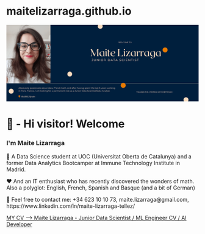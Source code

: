 # maitelizarraga.github.io

![Maite Lizarraga - Junior Data Scientist](img/banner.png)

<h1>👋 - Hi visitor! Welcome</h1>
<h3>I'm Maite Lizarraga</h3>
<p>🧠 A Data Science student at UOC (Universitat Oberta de Catalunya) and a former Data Analytics Bootcamper at Immune Technology Institute in Madrid.</p>
<p>❤️ And an IT enthusiast who has recently discovered the wonders of math. Also a polyglot: English, French, Spanish and Basque (and a bit of German)</p>
<p>📱 Feel free to contact me: +34 623 10 10 73, maite.lizarraga@gmail.com, https://www.linkedin.com/in/maite-lizarraga-tellez/</p>

[MY CV --> Maite Lizarraga - Junior Data Scientist / ML Engineer CV / AI Developer](CV%20Maite%20Lizarraga%20-%2017_07_2025%20ES.pdf)
